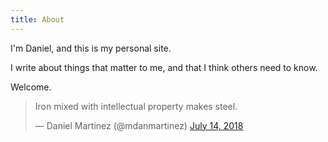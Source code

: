 ```yaml
---
title: About
---
```


I'm Daniel, and this is my personal site.

I write about things that matter to me, and that I think others need to know.

Welcome.



<blockquote class="twitter-tweet" data-partner="tweetdeck"><p lang="en" dir="ltr">Iron mixed with intellectual property makes steel.</p>&mdash; Daniel Martinez (@mdanmartinez) <a href="https://twitter.com/mdanmartinez/status/1018115328067493888?ref_src=twsrc%5Etfw">July 14, 2018</a></blockquote>
